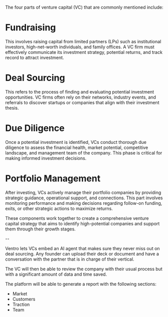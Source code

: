The four parts of venture capital (VC) that are commonly mentioned include:

# Fundraising
This involves raising capital from limited partners (LPs) such as institutional investors, high-net-worth individuals, and family offices. A VC firm must effectively communicate its investment strategy, potential returns, and track record to attract investment.

# Deal Sourcing
This refers to the process of finding and evaluating potential investment opportunities. VC firms often rely on their networks, industry events, and referrals to discover startups or companies that align with their investment thesis.

# Due Diligence
Once a potential investment is identified, VCs conduct thorough due diligence to assess the financial health, market potential, competitive landscape, and management team of the company. This phase is critical for making informed investment decisions.

# Portfolio Management
After investing, VCs actively manage their portfolio companies by providing strategic guidance, operational support, and connections. This part involves monitoring performance and making decisions regarding follow-on funding, exits, or other strategic actions to maximize returns.

These components work together to create a comprehensive venture capital strategy that aims to identify high-potential companies and support them through their growth stages.


--


Ventro lets VCs embed an AI agent that makes sure they never miss out on deal sourcing. Any founder can upload their deck or document and have a conversation with the partner that is in charge of their vertical.

The VC will then be able to review the company with their usual process but with a significant amount of data and time saved. 

The platform will be able to generate a report with the following sections:

- Market
- Customers
- Traction
- Team